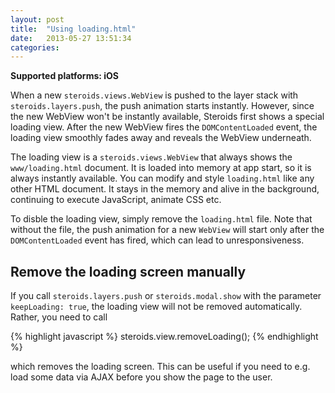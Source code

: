 ```yaml
---
layout: post
title:  "Using loading.html"
date:   2013-05-27 13:51:34
categories: 
---
```


**Supported platforms: iOS**

When a new `steroids.views.WebView` is pushed to the layer stack with `steroids.layers.push`, the push animation starts instantly. However, since the new WebView won't be instantly available, Steroids first shows a special loading view. After the new WebView fires the `DOMContentLoaded` event, the loading view smoothly fades away and reveals the WebView underneath.

The loading view is a `steroids.views.WebView` that always shows the `www/loading.html` document. It is loaded into memory at app start, so it is always instantly available. You can modify and style `loading.html` like any other HTML document. It stays in the memory and alive in the background, continuing to execute JavaScript, animate CSS etc.

To disble the loading view, simply remove the `loading.html` file. Note that without the file, the push animation for a new `WebView` will start only after the `DOMContentLoaded` event has fired, which can lead to unresponsiveness.

## Remove the loading screen manually

If you call `steroids.layers.push` or `steroids.modal.show` with the parameter `keepLoading: true`, the loading view will not be removed automatically. Rather, you need to call

{% highlight javascript %}
steroids.view.removeLoading();
{% endhighlight %}

which removes the loading screen. This can be useful if you need to e.g. load some data via AJAX before you show the page to the user.

